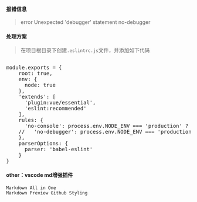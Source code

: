 #### 报错信息
> error  Unexpected 'debugger' statement  no-debugger

#### 处理方案

> 在项目根目录下创建`.eslintrc.js`文件，并添加如下代码

<pre>   
module.exports = {
    root: true,
    env: {
      node: true
    },
    'extends': [
      'plugin:vue/essential',
      'eslint:recommended'
    ],
    rules: {
      'no-console': process.env.NODE_ENV === 'production' ? 'error' : 'off',
    //   'no-debugger': process.env.NODE_ENV === 'production' ? 'error' : 'off'
    },
    parserOptions: {
      parser: 'babel-eslint'
    }
}
</pre>

#### other：vscode md增强插件

`Markdown All in One`<br>
`Markdown Preview Github Styling`